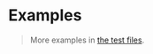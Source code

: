 # Examples

> More examples in [the test files](https://github.com/graph-data-structure/specification/tree/main/test/src).
